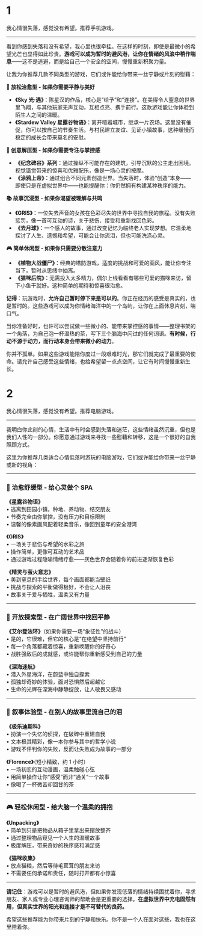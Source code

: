 # 1

我心情很失落，感觉没有希望。推荐手机游戏。

---

看到你感到失落和没有希望，我心里也很牵挂。在这样的时刻，即使是最微小的希望光芒也显得如此珍贵。**游戏可以成为暂时的避风港，让你在情绪的风浪中稍作喘息**——这不是逃避，而是给自己一个安全的空间，慢慢重新积聚力量。

让我为你推荐几款不同类型的游戏，它们或许能给你带来一丝宁静或片刻的慰藉：

**🌿 放松治愈型 - 如果你需要平静与美好**

- **《Sky 光·遇》**：陈星汉的作品，核心是“给予”和“连接”。在美得令人窒息的世界里飞翔，与其他玩家无声互动，互相点亮、携手前行。这款游戏能让你体验到陌生人之间的温暖。
- **《Stardew Valley 星露谷物语》**：离开喧嚣城市，继承一片农场。这里没有催促，你可以按自己的节奏生活。与村民建立友谊、见证小镇故事，这种缓慢而稳定的成长会带来莫名的安慰。

**🎨 创意解压型 - 如果你需要专注与掌控感**

- **《纪念碑谷》系列**：通过操纵不可能存在的建筑，引导沉默的公主走出困境。视觉错觉带来的惊喜和优雅配乐，像是一场心灵的按摩。
- **《涂鸦上帝》**：通过组合不同元素创造世界。当失落时，体验“创造”本身——即使只是在虚拟世界中——也能提醒你：你仍然拥有构建某种秩序的能力。

**📚 故事沉浸型 - 如果你渴望被理解与共鸣**

- **《GRIS》**：一位失去声音的女孩在色彩尽失的世界中寻找自我的旅程。没有失败惩罚，像一首可互动的诗，关于悲伤、接受和重新找回色彩。
- **《去月球》**：一个感人的故事，通过改变记忆为临终老人实现梦想。它温柔地探讨了人生、遗憾和希望，可能会让你流泪，但也可能洗涤心灵。

**🎮 简单休闲型 - 如果你只需要分散注意力**

- **《植物大战僵尸》**：经典的塔防游戏，适度的挑战和可爱的画风，能让你专注当下，暂时从思绪中抽离。
- **《猫咪后院》**：无需投入太多精力，偶尔上线看看有哪些可爱的猫咪来访，留下小鱼干就好。这种简单的期待和惊喜很治愈。

**记得**：玩游戏时，**允许自己暂时停下来是可以的**。你正在经历的感受是真实的，也是暂时的。这些游戏可以成为你情绪海洋中的一个岛屿，让你在上面休息片刻，喘口气。

当你准备好时，也许可以尝试做一些微小的、能带来掌控感的事情——整理书架的一个角落，为自己泡一杯温热的茶，写下三个脑海中闪过的任何词语。**有时候，行动不源于动力，而行动本身会带来微小的动力**。

你并不孤单。如果这些游戏能陪你度过一段艰难时光，那它们就完成了最重要的使命。请允许自己感受这些情绪，也给希望留一点点空间，让它有时间慢慢重新生长。

# 2

我心情很失落，感觉没有希望。推荐电脑游戏。

---

我明白你此刻的心情，生活中有时会感到失落和迷茫，这些情绪虽然沉重，但也是我们人性的一部分。你愿意通过游戏来寻找一些慰藉和转移，这是一个很好的自我照顾方式。

这里为你推荐几类适合心情低落时游玩的电脑游戏，它们或许能给你带来一丝宁静或新的视角：

---

### 🌿 **治愈舒缓型** - 给心灵做个 SPA

**《星露谷物语》**  
• 逃离到田园小镇，种地、养动物、结交朋友  
• 节奏完全由你掌控，没有压力和目标限制  
• 温馨的像素画风配着轻柔音乐，像回到童年的安全港湾

**《GRIS》**  
• 一场关于悲伤与希望的水彩之旅  
• 操作简单，更像可互动的艺术品  
• 通过游戏过程隐喻情绪疗愈——灰色世界会随着你的前进逐渐恢复色彩

**《精灵与萤火意志》**  
• 美到窒息的手绘世界，每个画面都能当壁纸  
• 挑战与探索的平衡做得极好，不会让人沮丧  
• 故事关于爱与牺牲，温柔又有力量

---

### 🌄 **开放探索型** - 在广阔世界中找回平静

**《艾尔登法环》**（如果你需要一场“象征性”的战斗）  
• 是的，它很难，但它的核心是“在绝望中坚持前行”  
• 每一个角落都藏着惊喜，重新唤醒你的好奇心  
• 战胜强敌后的成就感，或许能帮你重新感受到自己的力量

**《深海迷航》**  
• 潜入外星海洋，在蔚蓝中独自探索  
• 孤独却奇妙的体验，面对恐惧然后超越它  
• 生命的光辉在深海中静静绽放，让人敬畏又感动

---

### 🧩 **叙事体验型** - 在别人的故事里流自己的泪

**《极乐迪斯科》**  
• 扮演一个失忆的侦探，在破碎中重建自我  
• 文本极其精彩，像一本你参与其中的哲学小说  
• 游戏不评判你的失败，反而让失败成为故事的一部分

**《Florence》**（短小精致，约 1 小时）  
• 一场初恋的互动漫画，温柔触碰心弦  
• 用简单操作让你“感受”而非“通关”一个故事  
• 像喝了一杯微苦却回甘的茶

---

### 🎮 **轻松休闲型** - 给大脑一个温柔的拥抱

**《Unpacking》**  
• 简单到只是把物品从箱子里拿出来摆放整齐  
• 通过整理物品窥见一个人生的温暖故事  
• 极度解压，带来奇妙的秩序感和满足感

**《猫咪收集》**  
• 放点猫粮，然后等待毛茸茸的朋友来访  
• 不需要任何承诺和责任，随时打开都有小惊喜

---

**请记住**：游戏可以是暂时的避风港，但如果你发现低落的情绪持续困扰着你，寻求朋友、家人或专业心理咨询师的帮助会是更重要的选择。**在虚拟世界中充电固然有用，但真实世界的阳光和连接才是不可替代的良药。**

希望这些推荐能为你带来片刻的宁静和快乐。你不是一个人在面对这些，我也在这里陪着你。
